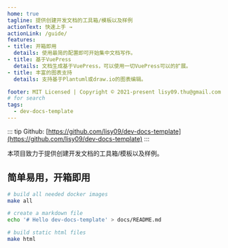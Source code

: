 ```yaml
---
home: true
tagline: 提供创建开发文档的工具箱/模板以及样例
actionText: 快速上手 →
actionLink: /guide/
features:
- title: 开箱即用
  details: 使用最简的配置即可开始集中文档写作。
- title: 基于VuePress
  details: 文档生成基于VuePress，可以使用一切VuePress可以的扩展。
- title: 丰富的图表支持
  details: 支持基于Plantuml或draw.io的图表编辑。

footer: MIT Licensed | Copyright © 2021-present lisy09.thu@gmail.com
# for search
tags:
  - dev-docs-template
---
```


::: tip
Github: [https://github.com/lisy09/dev-docs-template](https://github.com/lisy09/dev-docs-template)
:::

本项目致力于提供创建开发文档的工具箱/模板以及样例。

## 简单易用，开箱即用

```bash
# build all needed docker images
make all

# create a markdown file
echo '# Hello dev-docs-template' > docs/README.md

# build static html files
make html
```